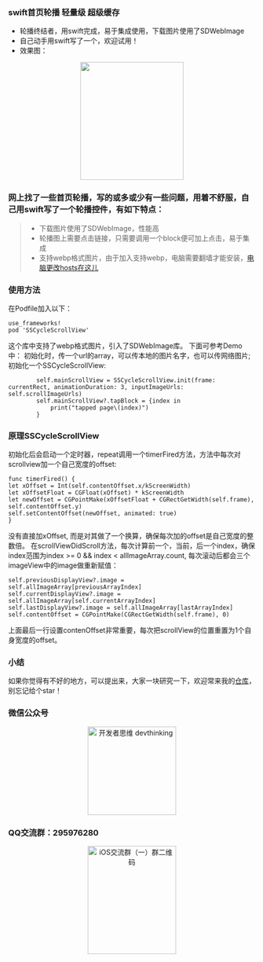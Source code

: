 ### swift首页轮播 轻量级 超级缓存
- 轮播终结者，用swift完成，易于集成使用，下载图片使用了SDWebImage
- 自己动手用swift写了一个，欢迎试用！
- 效果图：
<div align=center>
<img src="http://115.28.228.41/images/sscycle.gif" width="210" height="240"/>
</div>

### 网上找了一些首页轮播，写的或多或少有一些问题，用着不舒服，自己用swift写了一个轮播控件，有如下特点：
> * 下载图片使用了SDWebImage，性能高
> * 轮播图上需要点击链接，只需要调用一个block便可加上点击，易于集成
> * 支持webp格式图片，由于加入支持webp，电脑需要翻墙才能安装，[电脑更改hosts在这儿](https://github.com/dulingkang/host)

### 使用方法
在Podfile加入以下：

```
use_frameworks!
pod 'SSCycleScrollView'
```
这个库中支持了webp格式图片，引入了SDWebImage库。
下面可参考Demo中：
初始化时，传一个url的array，可以传本地的图片名字，也可以传网络图片;
初始化一个SSCycleScrollView:

```
        self.mainScrollView = SSCycleScrollView.init(frame: currentRect, animationDuration: 3, inputImageUrls: self.scrollImageUrls)
        self.mainScrollView?.tapBlock = {index in
            print("tapped page\(index)")
        }

```

### 原理SSCycleScrollView
初始化后会启动一个定时器，repeat调用一个timerFired方法，方法中每次对scrollview加一个自己宽度的offset:

```
func timerFired() {
let xOffset = Int(self.contentOffset.x/kScreenWidth)
let xOffsetFloat = CGFloat(xOffset) * kScreenWidth
let newOffset = CGPointMake(xOffsetFloat + CGRectGetWidth(self.frame), self.contentOffset.y)
self.setContentOffset(newOffset, animated: true)
}
```

没有直接加xOffset, 而是对其做了一个换算，确保每次加的offset是自己宽度的整数倍。
在scrollViewDidScroll方法，每次计算前一个，当前，后一个index，确保index范围为index >= 0 && index < allImageArray.count, 每次滚动后都会三个imageView中的image做重新赋值：

```
self.previousDisplayView?.image = self.allImageArray[previousArrayIndex]
self.currentDisplayView?.image = self.allImageArray[self.currentArrayIndex]
self.lastDisplayView?.image = self.allImageArray[lastArrayIndex]
self.contentOffset = CGPointMake(CGRectGetWidth(self.frame), 0)
```

上面最后一行设置contenOffset非常重要，每次把scrollView的位置重置为1个自身宽度的offset。

### 小结
如果你觉得有不好的地方，可以提出来，大家一块研究一下，欢迎常来我的[仓库](https://github.com/dulingkang/)，别忘记给个star！

### 微信公众号

<div align=center>
<img src="http://upload-images.jianshu.io/upload_images/844885-6ede66cdf2a3c46e.jpg?imageMogr2/auto-orient/strip%7CimageView2/2/w/1240" width="180" height="180" alt="开发者思维 devthinking"/>
</div>

### QQ交流群：295976280

<div align=center>
<img src="http://upload-images.jianshu.io/upload_images/844885-0b4506f56fb77b47.png?imageMogr2/auto-orient/strip%7CimageView2/2/w/1240" width="180" height="220" alt="iOS交流群（一）群二维码"/>
</div>



